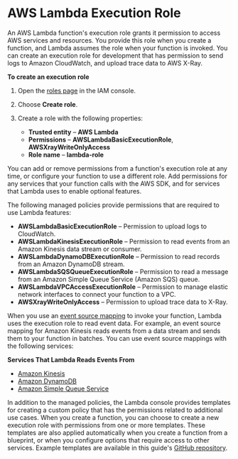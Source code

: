 # AWS Lambda Execution Role<a name="lambda-intro-execution-role"></a>

An AWS Lambda function's execution role grants it permission to access AWS services and resources\. You provide this role when you create a function, and Lambda assumes the role when your function is invoked\. You can create an execution role for development that has permission to send logs to Amazon CloudWatch, and upload trace data to AWS X\-Ray\.

**To create an execution role**

1. Open the [roles page](https://console.aws.amazon.com/iam/home#/roles) in the IAM console\.

1. Choose **Create role**\.

1. Create a role with the following properties:
   + **Trusted entity** – **AWS Lambda**
   + **Permissions** – **AWSLambdaBasicExecutionRole**, **AWSXrayWriteOnlyAccess**
   + **Role name** – **lambda\-role**

You can add or remove permissions from a function's execution role at any time, or configure your function to use a different role\. Add permissions for any services that your function calls with the AWS SDK, and for services that Lambda uses to enable optional features\.

The following managed policies provide permissions that are required to use Lambda features:
+ **AWSLambdaBasicExecutionRole** – Permission to upload logs to CloudWatch\.
+ **AWSLambdaKinesisExecutionRole** – Permission to read events from an Amazon Kinesis data stream or consumer\.
+ **AWSLambdaDynamoDBExecutionRole** – Permission to read records from an Amazon DynamoDB stream\.
+ **AWSLambdaSQSQueueExecutionRole** – Permission to read a message from an Amazon Simple Queue Service \(Amazon SQS\) queue\.
+ **AWSLambdaVPCAccessExecutionRole** – Permission to manage elastic network interfaces to connect your function to a VPC\.
+ **AWSXrayWriteOnlyAccess** – Permission to upload trace data to X\-Ray\.

When you use an [event source mapping](intro-invocation-modes.md) to invoke your function, Lambda uses the execution role to read event data\. For example, an event source mapping for Amazon Kinesis reads events from a data stream and sends them to your function in batches\. You can use event source mappings with the following services:

**Services That Lambda Reads Events From**
+ [Amazon Kinesis](with-kinesis.md)
+ [Amazon DynamoDB](with-ddb.md)
+ [Amazon Simple Queue Service](with-sqs.md)

In addition to the managed policies, the Lambda console provides templates for creating a custom policy that has the permissions related to additional use cases\. When you create a function, you can choose to create a new execution role with permissions from one or more templates\. These templates are also applied automatically when you create a function from a blueprint, or when you configure options that require access to other services\. Example templates are available in this guide's [GitHub repository](https://github.com/awsdocs/aws-lambda-developer-guide/tree/master/iam-policies)\.